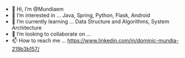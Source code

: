 - 👋 Hi, I’m @Mundiaem
- 👀 I’m interested in ... Java, Spring, Python, Flask, Android 
- 🌱 I’m currently learning ... Data Structure and Algorithms, System Architecture 
- 💞️ I’m looking to collaborate on ...
- 📫 How to reach me ... https://www.linkedin.com/in/dominic-mundia-219b3b157/

<!---
Mundiaem/Mundiaem is a ✨ special ✨ repository because its `README.md` (this file) appears on your GitHub profile.
You can click the Preview link to take a look at your changes.
--->
